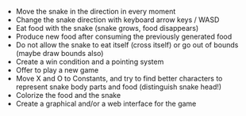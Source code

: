 - Move the snake in the direction in every moment
- Change the snake direction with keyboard arrow keys / WASD
- Eat food with the snake (snake grows, food disappears)
- Produce new food after consuming the previously generated food
- Do not allow the snake to eat itself (cross itself) or go out of bounds (maybe draw bounds also)
- Create a win condition and a pointing system
- Offer to play a new game
- Move X and O to Constants, and try to find better characters to represent snake body parts and food (distinguish snake head!)
- Colorize the food and the snake
- Create a graphical and/or a web interface for the game